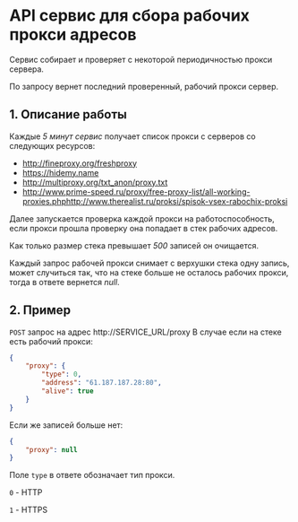 # API сервис для сбора рабочих прокси адресов
Сервис собирает и проверяет с некоторой периодичностью прокси сервера.

По запросу вернет последний проверенный, рабочий прокси сервер.

## 1. Описание работы
Каждые _5 минут сервис_ получает список прокси с серверов со следующих ресурсов:
* http://fineproxy.org/freshproxy
* https://hidemy.name
* http://multiproxy.org/txt_anon/proxy.txt
* http://www.prime-speed.ru/proxy/free-proxy-list/all-working-proxies.phphttp://www.therealist.ru/proksi/spisok-vsex-rabochix-proksi

Далее запускается проверка каждой прокси на работоспособность, если прокси прошла проверку она попадает в стек
рабочих адресов.

Как только размер стека превышает _500_ записей он очищается.

Каждый запрос рабочей прокси снимает с верхушки стека одну запись, может случиться так, что на стеке больше не осталось
рабочих прокси, тогда в ответе вернется _null_.

## 2. Пример
`POST` запрос на адрес http://SERVICE_URL/proxy
В случае если на стеке есть рабочий прокси:
```json
{
    "proxy": {
        "type": 0,
        "address": "61.187.187.28:80",
        "alive": true
    }
}
```
Если же записей больше нет:
```json
{
    "proxy": null
}
```

Поле `type` в ответе обозначает тип прокси.
   
`0` - HTTP

`1` - HTTPS